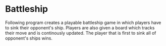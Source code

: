# Battleship
Following program creates a playable battleship game in which players have to sink their opponent's ship. Players are also given a board which tracks their move and is continously updated. The player that is first to sink all of opponent's ships wins.
